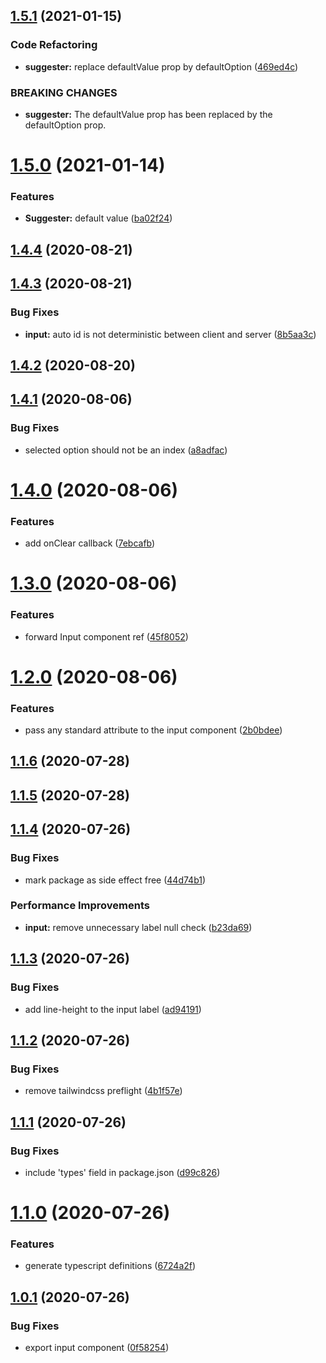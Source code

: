 ## [1.5.1](https://github.com/wtchnm/react-suggester/compare/v1.5.0...v1.5.1) (2021-01-15)


### Code Refactoring

* **suggester:** replace defaultValue prop by defaultOption ([469ed4c](https://github.com/wtchnm/react-suggester/commit/469ed4c3a4bda20322fd0e8597300f3e24c57055))


### BREAKING CHANGES

* **suggester:** The defaultValue prop has been replaced by the defaultOption prop.

# [1.5.0](https://github.com/wtchnm/react-suggester/compare/v1.4.4...v1.5.0) (2021-01-14)


### Features

* **Suggester:** default value ([ba02f24](https://github.com/wtchnm/react-suggester/commit/ba02f2473539ed20f944a64cfafcf15e82314081))

## [1.4.4](https://github.com/wtchnm/react-suggester/compare/v1.4.3...v1.4.4) (2020-08-21)

## [1.4.3](https://github.com/wtchnm/react-suggester/compare/v1.4.2...v1.4.3) (2020-08-21)


### Bug Fixes

* **input:** auto id is not deterministic between client and server ([8b5aa3c](https://github.com/wtchnm/react-suggester/commit/8b5aa3cf8829f4d14a22a9817f8fc4d71444e5b0))

## [1.4.2](https://github.com/wtchnm/react-suggester/compare/v1.4.1...v1.4.2) (2020-08-20)

## [1.4.1](https://github.com/wtchnm/react-suggester/compare/v1.4.0...v1.4.1) (2020-08-06)


### Bug Fixes

* selected option should not be an index ([a8adfac](https://github.com/wtchnm/react-suggester/commit/a8adfac299e443b4ffa8134882c824cfeb5307fb))

# [1.4.0](https://github.com/wtchnm/react-suggester/compare/v1.3.0...v1.4.0) (2020-08-06)


### Features

* add onClear callback ([7ebcafb](https://github.com/wtchnm/react-suggester/commit/7ebcafbdbd6679750a4532ea4adcf0274157fb86))

# [1.3.0](https://github.com/wtchnm/react-suggester/compare/v1.2.0...v1.3.0) (2020-08-06)


### Features

* forward Input component ref ([45f8052](https://github.com/wtchnm/react-suggester/commit/45f805278cf34ad08c7cc795da26a17b51cdb1f6))

# [1.2.0](https://github.com/wtchnm/react-suggester/compare/v1.1.6...v1.2.0) (2020-08-06)


### Features

* pass any standard attribute to the input component ([2b0bdee](https://github.com/wtchnm/react-suggester/commit/2b0bdee6ae049faf2fb9d3710340cb104420747b))

## [1.1.6](https://github.com/wtchnm/react-suggester/compare/v1.1.5...v1.1.6) (2020-07-28)

## [1.1.5](https://github.com/wtchnm/react-suggester/compare/v1.1.4...v1.1.5) (2020-07-28)

## [1.1.4](https://github.com/wtchnm/react-suggester/compare/v1.1.3...v1.1.4) (2020-07-26)


### Bug Fixes

* mark package as side effect free ([44d74b1](https://github.com/wtchnm/react-suggester/commit/44d74b1ff7c32d5029acb1079d2b776f83d77754))


### Performance Improvements

* **input:** remove unnecessary label null check ([b23da69](https://github.com/wtchnm/react-suggester/commit/b23da691156c00eb5f8be16e5592f422eb373d14))

## [1.1.3](https://github.com/wtchnm/react-suggester/compare/v1.1.2...v1.1.3) (2020-07-26)


### Bug Fixes

* add line-height to the input label ([ad94191](https://github.com/wtchnm/react-suggester/commit/ad94191c32a22bc5e20c741af781f9ccbe924414))

## [1.1.2](https://github.com/wtchnm/react-suggester/compare/v1.1.1...v1.1.2) (2020-07-26)


### Bug Fixes

* remove tailwindcss preflight ([4b1f57e](https://github.com/wtchnm/react-suggester/commit/4b1f57eb6175d5d74816e521927b8f734002fc2b))

## [1.1.1](https://github.com/wtchnm/react-suggester/compare/v1.1.0...v1.1.1) (2020-07-26)


### Bug Fixes

* include 'types' field in package.json ([d99c826](https://github.com/wtchnm/react-suggester/commit/d99c82687bc11bfd1f1cfdd773044d615261937c))

# [1.1.0](https://github.com/wtchnm/react-suggester/compare/v1.0.1...v1.1.0) (2020-07-26)


### Features

* generate typescript definitions ([6724a2f](https://github.com/wtchnm/react-suggester/commit/6724a2fc07943eb7c68317c42f75e9cfeddd955c))

## [1.0.1](https://github.com/wtchnm/react-suggester/compare/v1.0.0...v1.0.1) (2020-07-26)


### Bug Fixes

* export input component ([0f58254](https://github.com/wtchnm/react-suggester/commit/0f582547f3c12c231ad1b11057234e8a60fcde53))
